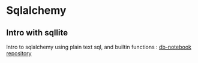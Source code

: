 # Sqlalchemy

## Intro with sqllite

Intro to sqlalchemy using plain text sql, and builtin functions : [db-notebook repository](https://github.com/Julien-Fruteau/db-notebook/blob/sqlite--intro/db-notebook.ipynb)
